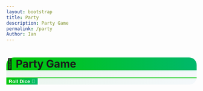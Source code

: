 ```yaml
---
layout: bootstrap
title: Party
description: Party Game
permalink: /party
Author: Ian
---
```


<div class="container my-5">
  <div class="row justify-content-center">
    <div class="col-md-10 col-lg-8">
      <div class="card shadow border-success robinhood-card">
        <div class="card-header bg-success text-white text-center">
          <h1 class="display-5 mb-0">🎉 Party Game</h1>
        </div>
        <div class="card-body bg-light">
          <canvas id="gameCanvas" width="600" height="600" class="border border-success rounded mb-4 w-100"></canvas>
          <div id="status" class="alert alert-success text-center mb-3"></div>
          <button id="rollButton" class="btn btn-success btn-lg w-100">Roll Dice 🎲</button>
        </div>
      </div>
    </div>
  </div>
</div>

<style>
/* Robinhood-inspired styling */
.robinhood-card {
  border-radius: 1.25rem;
  border-width: 2px !important;
  background: linear-gradient(135deg, #e9f5ec 0%, #f4f8fb 100%);
}
.card-header.bg-success {
  background: linear-gradient(90deg, #00c805 0%, #00b86b 100%) !important;
  border-top-left-radius: 1.25rem !important;
  border-top-right-radius: 1.25rem !important;
}
#gameCanvas {
  background: #f4f8fb;
  box-shadow: 0 2px 8px rgba(0,0,0,0.04);
}
.alert-success {
  background: #e9f5ec;
  color: #00b86b;
  border: 1px solid #00c805;
}
.btn-success {
  background: linear-gradient(90deg, #00c805 0%, #00b86b 100%);
  border: none;
  color: #fff;
  font-weight: 600;
  transition: background 0.2s;
}
.btn-success:hover, .btn-success:focus {
  background: linear-gradient(90deg, #00b86b 0%, #00c805 100%);
  color: #fff;
}
</style>

<script>
// --- Board Pathing: Standard Snaking 10x10 Grid ---
const canvas = document.getElementById("gameCanvas");
const ctx = canvas.getContext("2d");
const statusDiv = document.getElementById("status");
const rollButton = document.getElementById("rollButton");

// Generate a snaking board path in a 10x10 grid (left-right, right-left)
function generateBoardPath() {
  const path = [];
  const rows = 10, cols = 10;
  const cellSize = 50;
  const offsetX = 25, offsetY = 25;
  for (let row = rows - 1; row >= 0; row--) {
    if ((rows - 1 - row) % 2 === 0) {
      // Left to right
      for (let col = 0; col < cols; col++) {
        path.push([offsetX + col * cellSize, offsetY + row * cellSize]);
      }
    } else {
      // Right to left
      for (let col = cols - 1; col >= 0; col--) {
        path.push([offsetX + col * cellSize, offsetY + row * cellSize]);
      }
    }
  }
  return path;
}

const boardPath = generateBoardPath();

const players = [
  { name: "You", color: "#00c805", pos: 0, coins: 10 },
  { name: "NPC 1", color: "#ff4b4b", pos: 0, coins: 10 },
  { name: "NPC 2", color: "#00b86b", pos: 0, coins: 10 },
  { name: "NPC 3", color: "#7d5fff", pos: 0, coins: 10 }
];

let currentPlayer = 0;
let round = 1;
const maxRounds = 10;

// Define "move back 2" spaces (e.g., every 7th space except start)
const moveBackSpaces = [];
for (let i = 7; i < boardPath.length; i += 10) {
  moveBackSpaces.push(i);
}

function drawBoard() {
  ctx.clearRect(0, 0, canvas.width, canvas.height);

  // Draw grid
  ctx.strokeStyle = "#d0e6d8";
  for (let i = 0; i <= 10; i++) {
    ctx.beginPath();
    ctx.moveTo(25, 25 + i * 50);
    ctx.lineTo(25 + 10 * 50, 25 + i * 50);
    ctx.stroke();
    ctx.beginPath();
    ctx.moveTo(25 + i * 50, 25);
    ctx.lineTo(25 + i * 50, 25 + 10 * 50);
    ctx.stroke();
  }

  // Draw spaces
  boardPath.forEach(([x, y], index) => {
    // Highlight move-back spaces
    if (moveBackSpaces.includes(index)) {
      ctx.fillStyle = "#ffe5e5";
      ctx.strokeStyle = "#ff4b4b";
    } else if (index % 10 === 0) {
      ctx.fillStyle = "#e9f5ec";
      ctx.strokeStyle = "#00b86b";
    } else {
      ctx.fillStyle = "#f4f8fb";
      ctx.strokeStyle = "#00b86b";
    }
    ctx.beginPath();
    ctx.arc(x, y, 16, 0, 2 * Math.PI);
    ctx.fill();
    ctx.stroke();
    ctx.fillStyle = "#00b86b";
    ctx.font = "bold 12px Arial";
    ctx.fillText(index, x - 10, y + 5);

    // Draw move-back icon
    if (moveBackSpaces.includes(index)) {
      ctx.font = "bold 16px Arial";
      ctx.fillStyle = "#ff4b4b";
      ctx.fillText("↩", x + 6, y - 8);
    }
  });

  // Draw players in the center of the space, with slight offsets to avoid overlap
  const playerOffsets = [
    {dx: 0, dy: 0},
    {dx: 16, dy: 0},
    {dx: 0, dy: 16},
    {dx: 16, dy: 16}
  ];
  players.forEach((player, idx) => {
    const [x, y] = boardPath[player.pos];
    const offset = playerOffsets[idx] || {dx: 0, dy: 0};
    ctx.save();
    ctx.shadowColor = "#00c805";
    ctx.shadowBlur = 6;
    ctx.fillStyle = player.color;
    ctx.beginPath();
    ctx.arc(x + offset.dx - 8, y + offset.dy - 8, 12, 0, 2 * Math.PI);
    ctx.fill();
    ctx.restore();

    // Draw "You" label above the player if it's the user
    if (player.name === "You") {
      ctx.font = "bold 14px Arial";
      ctx.fillStyle = "#00c805";
      ctx.textAlign = "center";
      ctx.fillText("You", x + offset.dx - 8, y + offset.dy - 22);
      ctx.textAlign = "start";
    }
  });
}

function updateStatus() {
  const player = players[currentPlayer];
  statusDiv.innerHTML = `
    <h5 class="mb-2">🎲 <span class="text-success">Round ${round}</span></h5>
    <p class="mb-0"><strong class="text-success">${player.name}'s turn</strong> - Coins: <span class="fw-bold">${player.coins}</span></p>
  `;
}

function applyTileEffect(player) {
  // Bonus on multiples of 10 (except start), penalty on multiples of 15 (except start)
  if (player.pos % 10 === 0 && player.pos !== 0) {
    player.coins += 2;
  } else if (player.pos % 15 === 0 && player.pos !== 0) {
    player.coins = Math.max(0, player.coins - 2);
  }
  // Move back 2 spaces if on a move-back space (except start)
  if (moveBackSpaces.includes(player.pos) && player.pos !== 0) {
    player.pos = Math.max(0, player.pos - 2);
    // Optional: show a message for move-back
    statusDiv.innerHTML += `<p class="mt-2 text-danger">${player.name} landed on a <b>↩ Move Back</b> space and moves back 2!</p>`;
  }
}

function rollDice() {
  const player = players[currentPlayer];
  const roll = Math.floor(Math.random() * 6) + 1;
  player.pos = Math.min(player.pos + roll, boardPath.length - 1);
  drawBoard();

  // Show roll result
  statusDiv.innerHTML += `<p class="mt-2">${player.name} rolled a <span class="badge bg-success fs-6">${roll}</span> 🎲</p>`;

  // Apply tile effects (after moving)
  applyTileEffect(player);
  drawBoard();

  // Advance turn
  currentPlayer++;
  if (currentPlayer >= players.length) {
    currentPlayer = 0;
    round++;
  }

  if (round > maxRounds) {
    endGame();
  } else {
    setTimeout(() => {
      updateStatus();
      if (players[currentPlayer].name.startsWith("NPC")) {
        setTimeout(() => rollDice(), 500);
      }
    }, 300);
  }
}

function endGame() {
  rollButton.disabled = true;
  let standings = players
    .slice()
    .sort((a, b) => b.coins - a.coins)
    .map(p => `<span class="fw-bold text-success">${p.name}</span>: <span class="badge bg-success">${p.coins} coins</span>`)
    .join("<br>");

  statusDiv.innerHTML = `<h4 class="mb-3">🏁 <span class="text-success">Game Over</span></h4><p>${standings}</p>`;
}

rollButton.addEventListener("click", () => {
  if (!players[currentPlayer].name.startsWith("NPC")) {
    rollDice();
  }
});

// Start game
drawBoard();
updateStatus();
</script>

<script>
// --- Background Music ---
const music = new Audio('{{site.baseurl}}/assets/audio/9starjump.mp3'); // Change path as needed
music.loop = true;
music.volume = 0.5;

// Play music after first user interaction (required by browsers)
function startMusicOnce() {
  music.play().catch(() => {});
  window.removeEventListener('click', startMusicOnce);
  window.removeEventListener('keydown', startMusicOnce);
}
window.addEventListener('click', startMusicOnce);
window.addEventListener('keydown', startMusicOnce);
</script>


